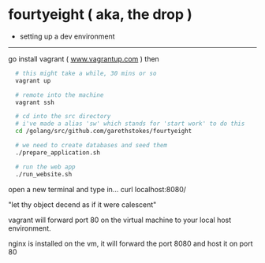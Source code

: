 fourtyeight ( aka, the drop )
=============================

+ setting up a dev environment
------------------------------

go install vagrant ( www.vagrantup.com ) then

```bash
  # this might take a while, 30 mins or so
  vagrant up

  # remote into the machine
  vagrant ssh

  # cd into the src directory
  # i've made a alias 'sw' which stands for 'start work' to do this
  cd /golang/src/github.com/garethstokes/fourtyeight

  # we need to create databases and seed them
  ./prepare_application.sh

  # run the web app
  ./run_website.sh
```

open a new terminal and type in...
curl localhost:8080/

"let thy object decend as if it were calescent"

vagrant will forward port 80 on the virtual machine to your
local host environment. 

nginx is installed on the vm, it will forward the port 8080
and host it on port 80

